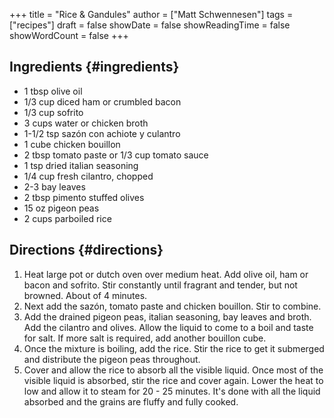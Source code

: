 +++
title = "Rice & Gandules"
author = ["Matt Schwennesen"]
tags = ["recipes"]
draft = false
showDate = false
showReadingTime = false
showWordCount = false
+++

## Ingredients {#ingredients}

-   1 tbsp olive oil
-   1/3 cup diced ham or crumbled bacon
-   1/3 cup sofrito
-   3 cups water or chicken broth
-   1-1/2 tsp sazón con achiote y culantro
-   1 cube chicken bouillon
-   2 tbsp tomato paste or 1/3 cup tomato sauce
-   1 tsp dried italian seasoning
-   1/4 cup fresh cilantro, chopped
-   2-3 bay leaves
-   2 tbsp pimento stuffed olives
-   15 oz pigeon peas
-   2 cups parboiled rice


## Directions {#directions}

1.  Heat large pot or dutch oven over medium heat. Add olive oil, ham or bacon
    and sofrito. Stir constantly until fragrant and tender, but not
    browned. About of 4 minutes.
2.  Next add the sazón, tomato paste and chicken bouillon. Stir to combine.
3.  Add the drained pigeon peas, italian seasoning, bay leaves and broth. Add the
    cilantro and olives. Allow the liquid to come to a boil and taste for
    salt. If more salt is required, add another bouillon cube.
4.  Once the mixture is boiling, add the rice. Stir the rice to get it submerged
    and distribute the pigeon peas throughout.
5.  Cover and allow the rice to absorb all the visible liquid. Once most of the
    visible liquid is absorbed, stir the rice and cover again. Lower the heat to
    low and allow it to steam for 20 - 25 minutes. It's done with all the liquid
    absorbed and the grains are fluffy and fully cooked.
